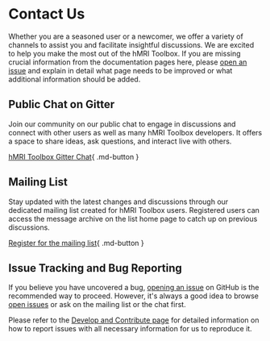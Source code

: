 # Contact Us

Whether you are a seasoned user or a newcomer, we offer a variety of channels to assist you and facilitate insightful
discussions. We are excited to help you make the most out of the hMRI Toolbox.
If you are missing crucial information from the documentation pages here, please 
[open an issue](https://github.com/hMRI-group/hMRI-toolbox-docs/issues) and explain in detail
what page needs to be improved or what additional information should be added.

## Public Chat on Gitter

Join our community on our public chat to engage in discussions and connect with other users as well as many hMRI Toolbox
developers. It offers a space to share ideas, ask questions, and interact live with others.

[hMRI Toolbox Gitter Chat](https://app.gitter.im/#/room/#hMRI-toolbox:gitter.im){ .md-button }

## Mailing List

Stay updated with the latest changes and discussions through our dedicated mailing list created for hMRI Toolbox users.
Registered users can access the message archive on the list home page to catch up on previous discussions.

[Register for the mailing list](https://www.jiscmail.ac.uk/cgi-bin/webadmin?SUBED1=HMRI-TOOLBOX&A=1){ .md-button }

## Issue Tracking and Bug Reporting

If you believe you have uncovered a bug, [opening an issue](https://github.com/hMRI-group/hMRI-toolbox/issues/new/choose)
on GitHub is the recommended way to proceed.
However, it's always a good idea to browse [open issues](https://github.com/hMRI-group/hMRI-toolbox/issues)
or ask on the mailing list or the chat first.

Please refer to the [Develop and Contribute page](development/contribute.md#issue-tracking) for detailed information on how to 
report issues with all necessary information for us to reproduce it.
